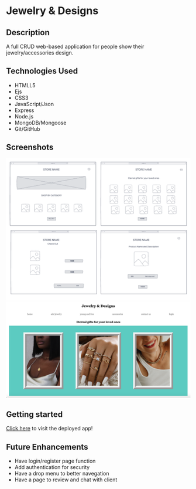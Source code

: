 # Jewelry & Designs

## Description

A full CRUD web-based application for people show their jewelry/accessories design.

## Technologies Used

- HTMLL5
- Ejs
- CSS3
- JavaScript/Json
- Express
- Node.js
- MongoDB/Mongoose
- Git/GitHub

## Screenshots

![my wireframe](wireframe-store.png)
![my production version](jewelry-designs.png)

## Getting started

[Click here](https://jewelry-designs.herokuapp.com/products) to visit the deployed app!

## Future Enhancements

- Have login/register page function
- Add authentication for security
- Have a drop menu to better navegation
- Have a page to review and chat with client

